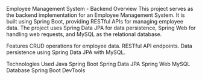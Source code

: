 Employee Management System - Backend
Overview
This project serves as the backend implementation for an Employee Management System. It is built using Spring Boot, providing RESTful APIs for managing employee data. The project uses Spring Data JPA for data persistence, Spring Web for handling web requests, and MySQL as the relational database.

Features
CRUD operations for employee data.
RESTful API endpoints.
Data persistence using Spring Data JPA with MySQL.

Technologies Used
Java
Spring Boot
Spring Data JPA
Spring Web
MySQL Database
Spring Boot DevTools
